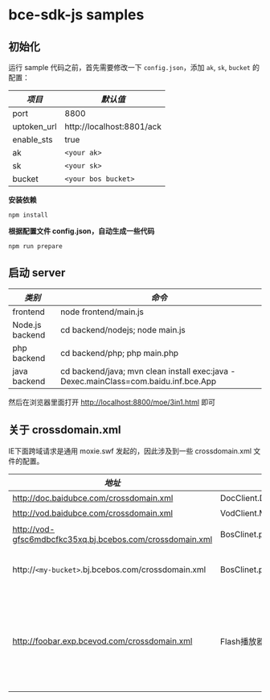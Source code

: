 # bce-sdk-js samples

## 初始化

运行 sample 代码之前，首先需要修改一下 `config.json`，添加 `ak`, `sk`, `bucket` 的配置：

|*项目*|*默认值*|
|-------|--------|
|port|8800|
|uptoken_url|http://localhost:8801/ack|
|enable_sts|true|
|ak|`<your ak>`|
|sk|`<your sk>`|
|bucket|`<your bos bucket>`|

**安装依赖**

```
npm install
```

**根据配置文件 config.json，自动生成一些代码**

```
npm run prepare
```

## 启动 server

|*类别*|*命令*|
|------|------|
|frontend|node frontend/main.js|
|Node.js backend|cd backend/nodejs; node main.js|
|php backend|cd backend/php; php main.php|
|java backend|cd backend/java; mvn clean install exec:java -Dexec.mainClass=com.baidu.inf.bce.App|

然后在浏览器里面打开 <http://localhost:8800/moe/3in1.html> 即可

## 关于 crossdomain.xml

IE下面跨域请求是通用 moxie.swf 发起的，因此涉及到一些 crossdomain.xml 文件的配置。

|*地址*|*作用*|*状态*|
|------|------|------|
|http://doc.baidubce.com/crossdomain.xml|DocClient.Document.createFromBos()|正常|
|http://vod.baidubce.com/crossdomain.xml|VodClient.Media.apply()|正常|
|http://vod-gfsc6mdbcfkc35xq.bj.bcebos.com/crossdomain.xml|BosClinet.putObject...|**需要初始化**|
|http://`<my-bucket>`.bj.bcebos.com/crossdomain.xml|BosClinet.putObject....|`npm run prepare`自动初始化|
|http://foobar.exp.bcevod.com/crossdomain.xml|Flash播放器|**需要初始化，另外访问权限受到策略组防盗链的影响**|


